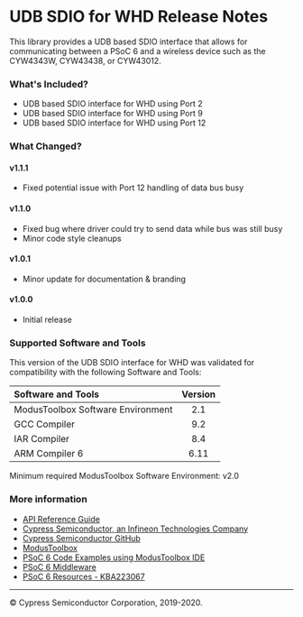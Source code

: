 # UDB SDIO for WHD Release Notes
This library provides a UDB based SDIO interface that allows for communicating between a PSoC 6 and a wireless device such as the CYW4343W, CYW43438, or CYW43012.

### What's Included?
* UDB based SDIO interface for WHD using Port 2
* UDB based SDIO interface for WHD using Port 9
* UDB based SDIO interface for WHD using Port 12

### What Changed?
#### v1.1.1
* Fixed potential issue with Port 12 handling of data bus busy
#### v1.1.0
* Fixed bug where driver could try to send data while bus was still busy
* Minor code style cleanups
#### v1.0.1
* Minor update for documentation & branding
#### v1.0.0
* Initial release

### Supported Software and Tools
This version of the UDB SDIO interface for WHD was validated for compatibility with the following Software and Tools:

| Software and Tools                        | Version |
| :---                                      | :----:  |
| ModusToolbox Software Environment         | 2.1     |
| GCC Compiler                              | 9.2     |
| IAR Compiler                              | 8.4     |
| ARM Compiler 6                            | 6.11    |

Minimum required ModusToolbox Software Environment: v2.0

### More information

* [API Reference Guide](https://cypresssemiconductorco.github.io/udb-sdio-whd/html/index.html)
* [Cypress Semiconductor, an Infineon Technologies Company](http://www.cypress.com)
* [Cypress Semiconductor GitHub](https://github.com/cypresssemiconductorco)
* [ModusToolbox](https://www.cypress.com/products/modustoolbox-software-environment)
* [PSoC 6 Code Examples using ModusToolbox IDE](https://github.com/cypresssemiconductorco/Code-Examples-for-ModusToolbox-Software)
* [PSoC 6 Middleware](https://github.com/cypresssemiconductorco/psoc6-middleware)
* [PSoC 6 Resources - KBA223067](https://community.cypress.com/docs/DOC-14644)

---
© Cypress Semiconductor Corporation, 2019-2020.